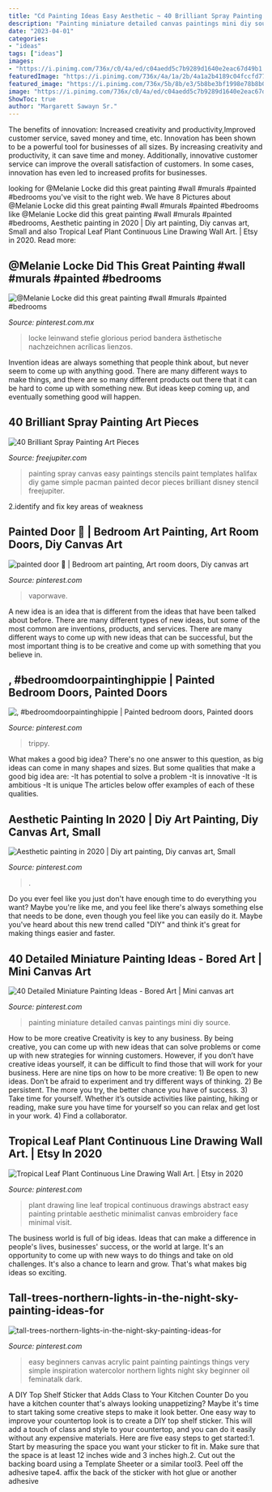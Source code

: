 ```yaml
---
title: "Cd Painting Ideas Easy Aesthetic ~ 40 Brilliant Spray Painting Art Pieces"
description: "Painting miniature detailed canvas paintings mini diy source"
date: "2023-04-01"
categories:
- "ideas"
tags: ["ideas"]
images:
- "https://i.pinimg.com/736x/c0/4a/ed/c04aedd5c7b9289d1640e2eac67d49b1.jpg"
featuredImage: "https://i.pinimg.com/736x/4a/1a/2b/4a1a2b4189c04fccfd777b818c883d35.jpg"
featured_image: "https://i.pinimg.com/736x/5b/8b/e3/5b8be3bf1998e78b8b0619411d51eb4f.jpg"
image: "https://i.pinimg.com/736x/c0/4a/ed/c04aedd5c7b9289d1640e2eac67d49b1.jpg"
ShowToc: true
author: "Margarett Sawayn Sr."
---
```



The benefits of innovation: Increased creativity and productivity,Improved customer service, saved money and time, etc.
Innovation has been shown to be a powerful tool for businesses of all sizes. By increasing creativity and productivity, it can save time and money. Additionally, innovative customer service can improve the overall satisfaction of customers. In some cases, innovation has even led to increased profits for businesses.

	

		
looking for @Melanie Locke did this great painting #wall #murals #painted #bedrooms you've visit to the right web. We have 8 Pictures about @Melanie Locke did this great painting #wall #murals #painted #bedrooms like @Melanie Locke did this great painting #wall #murals #painted #bedrooms, Aesthetic painting in 2020 | Diy art painting, Diy canvas art, Small and also Tropical Leaf Plant Continuous Line Drawing Wall Art. | Etsy in 2020. Read more:
		
    
## @Melanie Locke Did This Great Painting #wall #murals #painted #bedrooms

<img loading=lazy src="https://i.pinimg.com/736x/26/ca/04/26ca0449302dc97cee5ad37311136320.jpg" onerror="this.onerror=null;this.src='https://tse1.mm.bing.net/th?id=OIP.czqKcDATvFgnadaTDFUs2AHaNb&amp;pid=15.1';" alt="@Melanie Locke did this great painting #wall #murals #painted #bedrooms">

_Source: pinterest.com.mx_

>locke leinwand stefie glorious period bandera ästhetische nachzeichnen acrílicas lienzos. 

	

Invention ideas are always something that people think about, but never seem to come up with anything good. There are many different ways to make things, and there are so many different products out there that it can be hard to come up with something new. But ideas keep coming up, and eventually something good will happen.

    
## 40 Brilliant Spray Painting Art Pieces

<img loading=lazy src="http://www.freejupiter.com/wp-content/uploads/2017/12/Brilliant-Spray-Painting-Art-Pieces40.jpg" onerror="this.onerror=null;this.src='https://tse1.mm.bing.net/th?id=OIP.WB56PtCFmrpabmneD3P8VQHaO8&amp;pid=15.1';" alt="40 Brilliant Spray Painting Art Pieces">

_Source: freejupiter.com_

>painting spray canvas easy paintings stencils paint templates halifax diy game simple pacman painted decor pieces brilliant disney stencil freejupiter. 

	

2.identify and fix key areas of weakness 

    
## Painted Door ️🥳 | Bedroom Art Painting, Art Room Doors, Diy Canvas Art

<img loading=lazy src="https://i.pinimg.com/736x/c0/4a/ed/c04aedd5c7b9289d1640e2eac67d49b1.jpg" onerror="this.onerror=null;this.src='https://tse4.mm.bing.net/th?id=OIP.tmN7yi7mdkPrbwEt6CMiPwHaLg&amp;pid=15.1';" alt="painted door ️🥳 | Bedroom art painting, Art room doors, Diy canvas art">

_Source: pinterest.com_

>vaporwave. 

	

A new idea is an idea that is different from the ideas that have been talked about before. There are many different types of new ideas, but some of the most common are inventions, products, and services. There are many different ways to come up with new ideas that can be successful, but the most important thing is to be creative and come up with something that you believe in.

    
## , #bedroomdoorpaintinghippie | Painted Bedroom Doors, Painted Doors

<img loading=lazy src="https://i.pinimg.com/736x/4a/1a/2b/4a1a2b4189c04fccfd777b818c883d35.jpg" onerror="this.onerror=null;this.src='https://tse2.mm.bing.net/th?id=OIP.NhaLdLpXIgHEZvkZf_zdlQHaJ3&amp;pid=15.1';" alt=", #bedroomdoorpaintinghippie | Painted bedroom doors, Painted doors">

_Source: pinterest.com_

>trippy. 

	

What makes a good big idea?
There's no one answer to this question, as big ideas can come in many shapes and sizes. But some qualities that make a good big idea are: 
-It has potential to solve a problem
-It is innovative
-It is ambitious
-It is unique 
The articles below offer examples of each of these qualities.

    
## Aesthetic Painting In 2020 | Diy Art Painting, Diy Canvas Art, Small

<img loading=lazy src="https://i.pinimg.com/originals/1f/5a/02/1f5a02621976722c87cb3000295956df.jpg" onerror="this.onerror=null;this.src='https://tse2.mm.bing.net/th?id=OIP.ZYdafHPa59cBoyHWqxW0DAHaNK&amp;pid=15.1';" alt="Aesthetic painting in 2020 | Diy art painting, Diy canvas art, Small">

_Source: pinterest.com_

>. 

	

Do you ever feel like you just don't have enough time to do everything you want? Maybe you're like me, and you feel like there's always something else that needs to be done, even though you feel like you can easily do it. Maybe you've heard about this new trend called "DIY" and think it's great for making things easier and faster.

    
## 40 Detailed Miniature Painting Ideas - Bored Art | Mini Canvas Art

<img loading=lazy src="https://i.pinimg.com/736x/5b/8b/e3/5b8be3bf1998e78b8b0619411d51eb4f.jpg" onerror="this.onerror=null;this.src='https://tse1.mm.bing.net/th?id=OIP.eRbYZmS6UL8XTLgsOOKi_wHaJ4&amp;pid=15.1';" alt="40 Detailed Miniature Painting Ideas - Bored Art | Mini canvas art">

_Source: pinterest.com_

>painting miniature detailed canvas paintings mini diy source. 

	

How to be more creative
Creativity is key to any business. By being creative, you can come up with new ideas that can solve problems or come up with new strategies for winning customers. However, if you don’t have creative ideas yourself, it can be difficult to find those that will work for your business. Here are nine tips on how to be more creative: 1) Be open to new ideas. Don’t be afraid to experiment and try different ways of thinking. 2) Be persistent. The more you try, the better chance you have of success. 3) Take time for yourself. Whether it’s outside activities like painting, hiking or reading, make sure you have time for yourself so you can relax and get lost in your work. 4) Find a collaborator.

    
## Tropical Leaf Plant Continuous Line Drawing Wall Art. | Etsy In 2020

<img loading=lazy src="https://i.pinimg.com/736x/43/fe/cf/43fecf04db6bc4c57eddca96ec42110d.jpg" onerror="this.onerror=null;this.src='https://tse4.mm.bing.net/th?id=OIP.GY5hb300PNDOHag00trQNQHaKd&amp;pid=15.1';" alt="Tropical Leaf Plant Continuous Line Drawing Wall Art. | Etsy in 2020">

_Source: pinterest.com_

>plant drawing line leaf tropical continuous drawings abstract easy painting printable aesthetic minimalist canvas embroidery face minimal visit. 

	

The business world is full of big ideas. Ideas that can make a difference in people's lives, businesses' success, or the world at large. It's an opportunity to come up with new ways to do things and take on old challenges. It's also a chance to learn and grow. That's what makes big ideas so exciting.

    
## Tall-trees-northern-lights-in-the-night-sky-painting-ideas-for

<img loading=lazy src="https://i.pinimg.com/736x/06/5f/55/065f555f1ccd911593dae5a95b2f0eb6.jpg" onerror="this.onerror=null;this.src='https://tse2.mm.bing.net/th?id=OIP.DC_mVFfCQW-OYzlcigJbSQHaJ4&amp;pid=15.1';" alt="tall-trees-northern-lights-in-the-night-sky-painting-ideas-for">

_Source: pinterest.com_

>easy beginners canvas acrylic paint painting paintings things very simple inspiration watercolor northern lights night sky beginner oil feminatalk dark. 

	

A DIY Top Shelf Sticker that Adds Class to Your Kitchen Counter
Do you have a kitchen counter that's always looking unappetizing? Maybe it's time to start taking some creative steps to make it look better. One easy way to improve your countertop look is to create a DIY top shelf sticker. This will add a touch of class and style to your countertop, and you can do it easily without any expensive materials. Here are five easy steps to get started:1. Start by measuring the space you want your sticker to fit in. Make sure that the space is at least 12 inches wide and 3 inches high.2. Cut out the backing board using a Template Sheeter or a similar tool3. Peel off the adhesive tape4. affix the back of the sticker with hot glue or another adhesive
